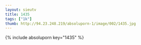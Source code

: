 ```yaml
--- 
layout: sieutv
title: 1435
tags: ["1k"]
thumb: http://94.23.248.219/absoluporn-1/image/002/1435.jpg
---
```

{% include absoluporn key="1435" %} 
